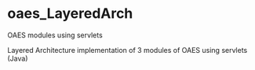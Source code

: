 # oaes_LayeredArch
OAES modules using servlets


Layered Architecture implementation of 3 modules of OAES using servlets (Java)
